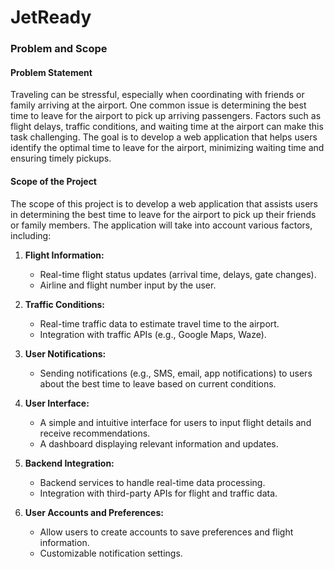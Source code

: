 # JetReady

### Problem and Scope

#### Problem Statement

Traveling can be stressful, especially when coordinating with friends or family arriving at the airport. One common issue is determining the best time to leave for the airport to pick up arriving passengers. Factors such as flight delays, traffic conditions, and waiting time at the airport can make this task challenging. The goal is to develop a web application that helps users identify the optimal time to leave for the airport, minimizing waiting time and ensuring timely pickups.

#### Scope of the Project

The scope of this project is to develop a web application that assists users in determining the best time to leave for the airport to pick up their friends or family members. The application will take into account various factors, including:

1. **Flight Information:**

   - Real-time flight status updates (arrival time, delays, gate changes).
   - Airline and flight number input by the user.

2. **Traffic Conditions:**

   - Real-time traffic data to estimate travel time to the airport.
   - Integration with traffic APIs (e.g., Google Maps, Waze).

3. **User Notifications:**

   - Sending notifications (e.g., SMS, email, app notifications) to users about the best time to leave based on current conditions.

4. **User Interface:**

   - A simple and intuitive interface for users to input flight details and receive recommendations.
   - A dashboard displaying relevant information and updates.

5. **Backend Integration:**

   - Backend services to handle real-time data processing.
   - Integration with third-party APIs for flight and traffic data.

6. **User Accounts and Preferences:**
   - Allow users to create accounts to save preferences and flight information.
   - Customizable notification settings.
